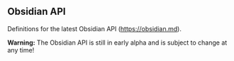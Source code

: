 ## Obsidian API

Definitions for the latest Obsidian API (https://obsidian.md).

**Warning:** The Obsidian API is still in early alpha and is subject to change at any time!
